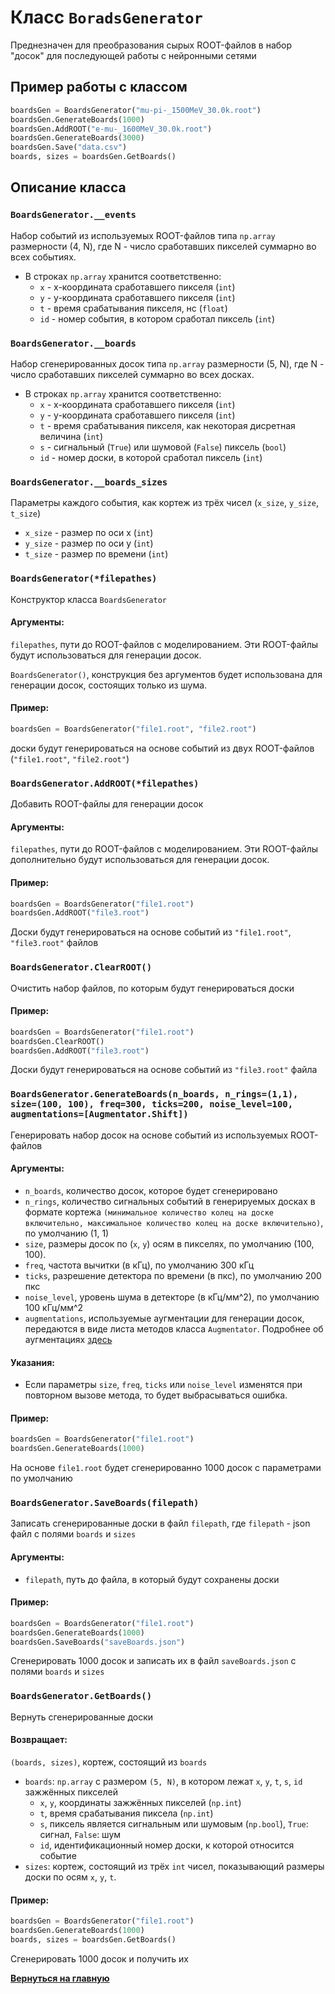 # Класс `BoradsGenerator`
Преднезначен для преобразования сырых ROOT-файлов в набор "досок" для последующей работы с нейронными сетями

## Пример работы с классом

```python
boardsGen = BoardsGenerator("mu-pi-_1500MeV_30.0k.root")
boardsGen.GenerateBoards(1000)
boardsGen.AddROOT("e-mu-_1600MeV_30.0k.root")
boardsGen.GenerateBoards(3000)
boardsGen.Save("data.csv")
boards, sizes = boardsGen.GetBoards()
```

## Описание класса


### `BoardsGenerator.__events`
Набор событий из используемых ROOT-файлов типа `np.array` размерности (4, N), где N - число сработавших пикселей суммарно во всех событиях.

* В строках `np.array` хранится соответственно:
    * `x` - x-координата сработавшего пикселя (`int`)
    * `y` - y-координата сработавшего пикселя (`int`)
    * `t` - время срабатывания пикселя, нс (`float`)
    * `id` - номер события, в котором сработал пиксель (`int`)
    
### `BoardsGenerator.__boards`
Набор сгенерированных досок типа `np.array` размерности (5, N), где N - число сработавших пикселей суммарно во всех досках.

* В строках `np.array` хранится соответственно:
    * `x` - x-координата сработавшего пикселя (`int`)
    * `y` - y-координата сработавшего пикселя (`int`)
    * `t` - время срабатывания пикселя, как некоторая дисретная величина (`int`)
    * `s` - сигнальный (`True`) или шумовой (`False`) пиксель (`bool`)
    * `id` - номер доски, в которой сработал пиксель (`int`)

### `BoardsGenerator.__boards_sizes`
Параметры каждого события, как кортеж из трёх чисел (`x_size`, `y_size`, `t_size`)
* `x_size` - размер по оси x (`int`)
* `y_size` - размер по оси y (`int`)
* `t_size` - размер по времени (`int`)


### `BoardsGenerator(*filepathes)`

Конструктор класса `BoardsGenerator` 

#### Аргументы:
`filepathes`, пути до ROOT-файлов с моделированием.
Эти ROOT-файлы будут использоваться для генерации досок.

`BoardsGenerator()`, конструкция без аргументов будет использована для генерации досок, состоящих только из шума.

#### Пример:

```python
boardsGen = BoardsGenerator("file1.root", "file2.root")
```
доски будут генерироваться на основе событий из двух ROOT-файлов (`"file1.root"`, `"file2.root"`)

### `BoardsGenerator.AddROOT(*filepathes)`
Добавить ROOT-файлы для генерации досок

#### Аргументы:
`filepathes`, пути до ROOT-файлов с моделированием.
Эти ROOT-файлы дополнительно будут использоваться для генерации досок.

#### Пример:
```python
boardsGen = BoardsGenerator("file1.root")
boardsGen.AddROOT("file3.root")
```
Доски будут генерироваться на основе событий из `"file1.root"`, `"file3.root"` файлов

### `BoardsGenerator.ClearROOT()`
Очистить набор файлов, по которым будут генерироваться доски

#### Пример:
```python
boardsGen = BoardsGenerator("file1.root")
boardsGen.ClearROOT()
boardsGen.AddROOT("file3.root")
```
Доски будут генерироваться на основе событий из `"file3.root"` файла

### `BoardsGenerator.GenerateBoards(n_boards, n_rings=(1,1), size=(100, 100), freq=300, ticks=200, noise_level=100, augmentations=[Augmentator.Shift])`
Генерировать набор досок на основе событий из используемых ROOT-файлов

#### Аргументы:
* `n_boards`, количество досок, которое будет сгенерировано
* `n_rings`, количество сигнальных событий в генерируемых досках в формате кортежа `(минимальное количество колец на доске включительно, максимальное количество колец на доске включительно)`, по умолчанию (1, 1)
* `size`, размеры досок по (`x`, `y`) осям в пикселях, по умолчанию (100, 100).
* `freq`, частота вычитки (в кГц), по умолчанию 300 кГц
* `ticks`, разрешение детектора по времени (в пкс), по умолчанию 200 пкс
* `noise_level`, уровень шума в детекторе (в кГц/мм^2), по умолчанию 100 кГц/мм^2
* `augmentations`, используемые аугментации для генерации досок, передаются в виде листа методов класса `Augmentator`. Подробнее об аугментациях [здесь](Augmentator.md)

#### Указания:
* Если параметры `size`, `freq`, `ticks` или `noise_level` изменятся при повторном вызове метода, то будет выбрасываться ошибка.

#### Пример:
```python
boardsGen = BoardsGenerator("file1.root")
boardsGen.GenerateBoards(1000)
```
На основе `file1.root` будет сгенерированно 1000 досок с параметрами по умолчанию

### `BoardsGenerator.SaveBoards(filepath)`
Записать сгенерированные доски в файл `filepath`, где `filepath` - json файл с полями `boards` и `sizes`

#### Аргументы:
* `filepath`, путь до файла, в который будут сохранены доски

#### Пример:
```python
boardsGen = BoardsGenerator("file1.root")
boardsGen.GenerateBoards(1000)
boardsGen.SaveBoards("saveBoards.json")
```
Сгенерировать 1000 досок и записать их в файл `saveBoards.json` с полями `boards` и `sizes`

### `BoardsGenerator.GetBoards()`
Вернуть сгенерированные доски

#### Возвращает:
`(boards, sizes)`, кортеж, состоящий из `boards` 
* `boards`: `np.array` с размером `(5, N)`, в котором лежат `x`, `y`, `t`, `s`, `id` зажжённых пикселей
    * `x`, `y`, координаты зажжённых пикселей (`np.int`)
    * `t`, время срабатывания пиксела (`np.int`)
    * `s`, пиксель является сигнальным или шумовым (`np.bool`), `True`: сигнал, `False`: шум
    * `id`, идентификационный номер доски, к которой относится событие
* `sizes`: кортеж, состоящий из трёх `int` чисел, показывающий размеры доски по осям `x`, `y`, `t`.


#### Пример:
```python
boardsGen = BoardsGenerator("file1.root")
boardsGen.GenerateBoards(1000)
boards, sizes = boardsGen.GetBoards()
```
Сгенерировать 1000 досок и получить их

[**Вернуться на главную**](Home.md)